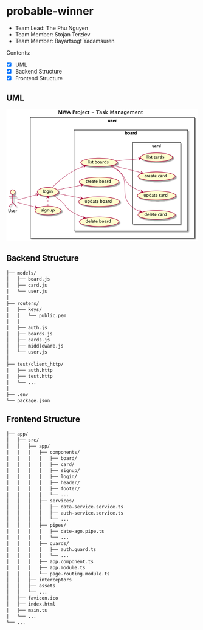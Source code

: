 # probable-winner

* Team Lead: The Phu Nguyen
* Team Member: Stojan Terziev
* Team Member: Bayartsogt Yadamsuren

Contents:
- [x] UML
- [x] Backend Structure
- [x] Frontend Structure

## UML
![ALT](uml/mwa-use-case.png)

## Backend Structure

```
├── models/
│   ├── board.js
│   ├── card.js
│   └── user.js
│
├── routers/
│   ├── keys/
│   │   └── public.pem
│   │   
│   ├── auth.js
│   ├── boards.js
│   ├── cards.js
│   ├── middleware.js
│   └── user.js
│
├── test/client_http/
│   ├── auth.http
│   ├── test.http
│   └── ...
│
├── .env
└── package.json
```

## Frontend Structure

```
├── app/
│   ├── src/
│   │   ├── app/
│   │   │   ├── components/
│   │   │   │   ├── board/
│   │   │   │   ├── card/
│   │   │   │   ├── signup/
│   │   │   │   ├── login/
│   │   │   │   ├── header/
│   │   │   │   ├── footer/
│   │   │   │   └── ...
│   │   │   ├── services/
│   │   │   │   ├── data-service.service.ts
│   │   │   │   ├── auth-service.service.ts
│   │   │   │   └── ...
│   │   │   ├── pipes/
│   │   │   │   ├── date-ago.pipe.ts
│   │   │   │   └── ...
│   │   │   ├── guards/
│   │   │   │   ├── auth.guard.ts
│   │   │   │   └── ...
│   │   │   ├── app.component.ts
│   │   │   ├── app.module.ts
│   │   │   └── page-routing.module.ts
│   │   ├── interceptors
│   │   ├── assets
│   │   └── ...
│   ├── favicon.ico
│   ├── index.html
│   ├── main.ts
│   └── ...
└── ...

```
